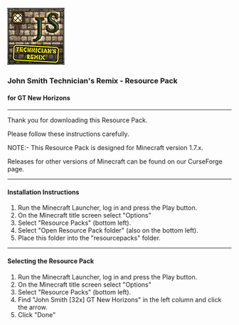 ![John Smith: Technician's Remix](pack.png)

### John Smith Technician's Remix - Resource Pack

#### for GT New Horizons

---

Thank you for downloading this Resource Pack.

Please follow these instructions carefully.

NOTE:- This Resource Pack is designed for Minecraft version 1.7.x.

Releases for other versions of Minecraft can be found on our CurseForge page.

---

#### Installation Instructions

1. Run the Minecraft Launcher, log in and press the Play button.
2. On the Minecraft title screen select "Options"
3. Select "Resource Packs" (bottom left).
4. Select "Open Resource Pack folder" (also on the bottom left).
5. Place this folder into the "resourcepacks" folder.

---

#### Selecting the Resource Pack

1. Run the Minecraft Launcher, log in and press the Play button.
2. On the Minecraft title screen select "Options"
3. Select "Resource Packs" (bottom left).
4. Find "John Smith [32x] GT New Horizons" in the left column and click the arrow.
5. Click "Done"
